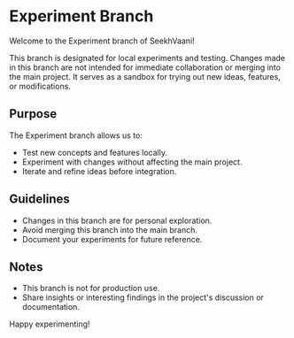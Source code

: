 # Experiment Branch

Welcome to the Experiment branch of SeekhVaani!

This branch is designated for local experiments and testing. Changes made in this branch are not intended for immediate collaboration or merging into the main project. It serves as a sandbox for trying out new ideas, features, or modifications.

## Purpose

The Experiment branch allows us to:
- Test new concepts and features locally.
- Experiment with changes without affecting the main project.
- Iterate and refine ideas before integration.

## Guidelines
- Changes in this branch are for personal exploration.
- Avoid merging this branch into the main branch.
- Document your experiments for future reference.

## Notes
- This branch is not for production use.
- Share insights or interesting findings in the project's discussion or documentation.

Happy experimenting!
